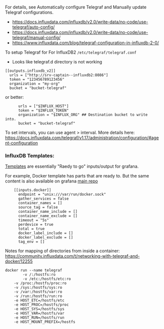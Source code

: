 For details, see Automatically configure Telegraf and Manually update Telegraf configurations.
- https://docs.influxdata.com/influxdb/v2.0/write-data/no-code/use-telegraf/auto-config/
- https://docs.influxdata.com/influxdb/v2.0/write-data/no-code/use-telegraf/manual-config/
- https://www.influxdata.com/blog/telegraf-configuration-in-influxdb-2-0/


To setup Telegraf for For InfluxDB2 `/etc/telegraf/telegraf.conf`
* Looks like telegraf.d directory is not working

```
[[outputs.influxdb_v2]]
  urls = ["http://srv-captain--influxdb2:8086"]
  token = "123456789123456"
  organization = "my-org"
  bucket = "bucket-telegraf"
```

or better:
```
      urls = ["$INFLUX_HOST"]
      token = "$INFLUX_TOKEN"
      organization = "$INFLUX_ORG" ## Destination bucket to write into.
      bucket = "bucket-telegraf"
```

To set intervals, you can use agent > interval. More details here:
https://docs.influxdata.com/telegraf/v1.17/administration/configuration/#agent-configuration



### InfluxDB Templates:

[Templates](https://github.com/influxdata/community-templates#templates) are essentially "Raedy to go" inputs/output for grafana.

For example, Docker template has parts that are ready to. But the same content is also available on grafana [main repo](https://github.com/influxdata/telegraf/tree/master/plugins/inputs/docker)

```
    [[inputs.docker]]
      endpoint = "unix:///var/run/docker.sock"
      gather_services = false
      container_names = []
      source_tag = false
      container_name_include = []
      container_name_exclude = []
      timeout = "5s"
      perdevice = true
      total = true
      docker_label_include = []
      docker_label_exclude = []
      tag_env = []

```


Notes for mapping of directories from inside a container: https://community.influxdata.com/t/networking-with-telegraf-and-docker/12255
```
docker run --name telegraf
        -v /:/hostfs:ro
        -v /etc:/hostfs/etc:ro
	-v /proc:/hostfs/proc:ro
	-v /sys:/hostfs/sys:ro
	-v /var:/hostfs/var:ro
	-v /run:/hostfs/run:ro
	-e HOST_ETC=/hostfs/etc
	-e HOST_PROC=/hostfs/proc
	-e HOST_SYS=/hostfs/sys
	-e HOST_VAR=/hostfs/var
	-e HOST_RUN=/hostfs/run
	-e HOST_MOUNT_PREFIX=/hostfs
```
